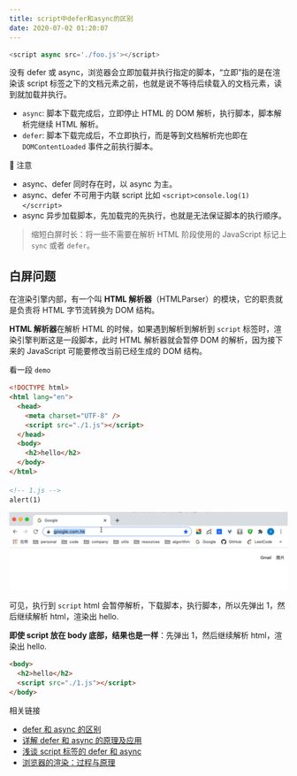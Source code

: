 ```yaml
---
title: script中defer和async的区别
date: 2020-07-02 01:20:07
---
```


```js
<script async src='./foo.js'></script>
```

没有 defer 或 async，浏览器会立即加载并执行指定的脚本，“立即”指的是在渲染该 script 标签之下的文档元素之前，也就是说不等待后续载入的文档元素，读到就加载并执行。

- `async`: 脚本下载完成后，立即停止 HTML 的 DOM 解析，执行脚本，脚本解析完继续 HTML 解析。
- `defer`: 脚本下载完成后，不立即执行，而是等到文档解析完也即在 `DOMContentLoaded` 事件之前执行脚本。

🔔 注意

- async、defer 同时存在时，以 async 为主。
- async、defer 不可用于内联 script 比如 `<script>console.log(1)</scrript>`
- async 异步加载脚本，先加载完的先执行，也就是无法保证脚本的执行顺序。

> 缩短白屏时长：将一些不需要在解析 HTML 阶段使用的 JavaScript 标记上 `sync` 或者 `defer`。

<h2>白屏问题</h2>

在渲染引擎内部，有一个叫 **HTML 解析器**（HTMLParser）的模块，它的职责就是负责将 HTML 字节流转换为 DOM 结构。

**HTML 解析器**在解析 HTML 的时候，如果遇到解析到解析到 `script` 标签时，渲染引擎判断这是一段脚本，此时 HTML 解析器就会暂停 DOM 的解析，因为接下来的 JavaScript 可能要修改当前已经生成的 DOM 结构。

看一段 `demo`

```html
<!DOCTYPE html>
<html lang="en">
  <head>
    <meta charset="UTF-8" />
    <script src="./1.js"></script>
  </head>
  <body>
    <h2>hello</h2>
  </body>
</html>

<!-- 1.js -->
alert(1)
```

![渲染图](../../assets/html/browser-render.gif)

可见，执行到 `script` html 会暂停解析，下载脚本，执行脚本，所以先弹出 1，然后继续解析 html，渲染出 hello.

**即使 script 放在 body 底部，结果也是一样**：先弹出 1，然后继续解析 html，渲染出 hello.

```html
<body>
  <h2>hello</h2>
  <script src="./1.js"></script>
</body>
```

相关链接

- [defer 和 async 的区别](https://segmentfault.com/q/1010000000640869)
- [详解 defer 和 async 的原理及应用](https://blog.csdn.net/z9061/article/details/83011175)
- [浅谈 script 标签的 defer 和 async](https://segmentfault.com/a/1190000006778717)
- [浏览器的渲染：过程与原理](https://zhuanlan.zhihu.com/p/29418126)
